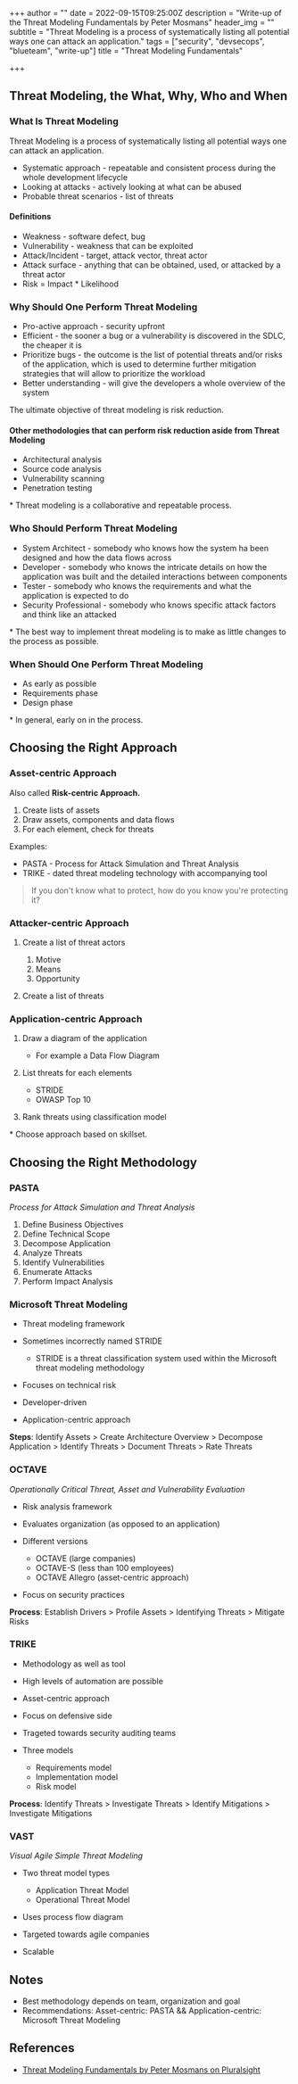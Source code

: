 +++
author = ""
date = 2022-09-15T09:25:00Z
description = "Write-up of the Threat Modeling Fundamentals by Peter Mosmans"
header_img = ""
subtitle = "Threat Modeling is a process of systematically listing all potential ways one can attack an application."
tags = ["security", "devsecops", "blueteam", "write-up"]
title = "Threat Modeling Fundamentals"

+++
## Threat Modeling, the What, Why, Who and When

### W﻿hat Is Threat Modeling

Threat Modeling is a process of systematically listing all potential ways one can attack an application.

* Systematic approach - repeatable and consistent process during the whole development lifecycle
* Looking at attacks - actively looking at what can be abused
* Probable threat scenarios - list of threats

#### Definitions

* Weakness - software defect, bug
* Vulnerability - weakness that can be exploited
* Attack/Incident - target, attack vector, threat actor
* A﻿ttack surface - anything that can be obtained, used, or attacked by a threat actor
* Risk = Impact * Likelihood

### W﻿hy Should One Perform Threat Modeling

* P﻿ro-active approach - security upfront
* E﻿fficient - the sooner a bug or a vulnerability is discovered in the SDLC, the cheaper it is
* P﻿rioritize bugs - the outcome is the list of potential threats and/or risks of the application, which is used to determine further mitigation strategies that will allow to prioritize the workload
* B﻿etter understanding - will give the developers a whole overview of the system

The ﻿ultimate objective of threat modeling is risk reduction.

#### O﻿ther methodologies that can perform risk reduction aside from Threat Modeling

* A﻿rchitectural analysis
* S﻿ource code analysis
* V﻿ulnerability scanning
* P﻿enetration testing

\*﻿ Threat modeling is a collaborative and repeatable process.

### Who Should Perform Threat Modeling

* System Architect - somebody who knows how the system ha been designed and how the data flows across
* Developer - somebody who knows the intricate details on how the application was built and the detailed interactions between components
* Tester - somebody who knows the requirements and what the application is expected to do
* Security Professional - somebody who knows specific attack factors and think like an attacked

\* The best way to implement threat modeling is to make as little changes to the process as possible.

### W﻿hen Should One Perform Threat Modeling

* A﻿s early as possible
* R﻿equirements phase
* D﻿esign phase

\*﻿ In general, early on in the process.

## Choosing the Right Approach

### A﻿sset-centric Approach

A﻿lso called **Risk-centric Approach.**

1. C﻿reate lists of assets
2. D﻿raw assets, components and data flows
3. F﻿or each element, check for threats

E﻿xamples:

* P﻿ASTA - Process for Attack Simulation and Threat Analysis
* T﻿RIKE - dated threat modeling technology with accompanying tool

> I﻿f you don't know what to protect, how do you know you're protecting it?

### A﻿ttacker-centric Approach

1. C﻿reate a list of threat actors

   1. M﻿otive
   2. M﻿eans
   3. O﻿pportunity
2. C﻿reate a list of threats

### A﻿pplication-centric Approach

1. D﻿raw a diagram of the application

   * F﻿or example a Data Flow Diagram
2. L﻿ist threats for each elements

   * S﻿TRIDE
   * O﻿WASP Top 10
3. R﻿ank threats using classification model

\* C﻿hoose approach based on skillset.

## C﻿hoosing the Right Methodology

### P﻿ASTA

*Process for Attack Simulation and Threat Analysis*

1. D﻿efine Business Objectives
2. D﻿efine Technical Scope
3. D﻿ecompose Application
4. A﻿nalyze Threats
5. I﻿dentify Vulnerabilities
6. E﻿numerate Attacks
7. P﻿erform Impact Analysis

### M﻿icrosoft Threat Modeling

* T﻿hreat modeling framework
* S﻿ometimes incorrectly named STRIDE

  * S﻿TRIDE is a threat classification system used within the Microsoft threat modeling methodology
* F﻿ocuses on technical risk
* D﻿eveloper-driven
* A﻿pplication-centric approach

**S﻿teps**: I﻿dentify Assets > Create Architecture Overview > Decompose Application > Identify Threats > Document Threats > Rate Threats

### OCTAVE

*O﻿perationally Critical Threat, Asset and Vulnerability Evaluation*

* R﻿isk analysis framework
* E﻿valuates organization (as opposed to an application)
* D﻿ifferent versions

  * O﻿CTAVE (large companies)
  * O﻿CTAVE-S (less than 100 employees)
  * O﻿CTAVE Allegro (asset-centric approach)
* F﻿ocus on security practices

**P﻿rocess**: Establish Drivers > Profile Assets > Identifying Threats > Mitigate Risks

### T﻿RIKE

* M﻿ethodology as well as tool
* H﻿igh levels of automation are possible
* A﻿sset-centric approach
* F﻿ocus on defensive side
* T﻿rageted towards security auditing teams
* T﻿hree models

  * R﻿equirements model
  * I﻿mplementation model
  * R﻿isk model

**P﻿rocess**: Identify Threats > Investigate Threats > Identify Mitigations > Investigate Mitigations

### V﻿AST

*V﻿isual Agile Simple Threat Modeling*

* Two threat model types

  * A﻿pplication Threat Model
  * O﻿perational Threat Model
* U﻿ses process flow diagram
* T﻿argeted towards agile companies
* S﻿calable

## ﻿Notes

* Best methodology depends on team, ﻿organization and goal
* Recommendations: ﻿Asset-centric: PASTA && ﻿Application-centric: Microsoft Threat Modeling

## R﻿eferences

* [﻿Threat Modeling Fundamentals by Peter M﻿osmans on Pluralsight](<* https://app.pluralsight.com/library/courses/threat-modeling-fundamentals/table-of-contents>)